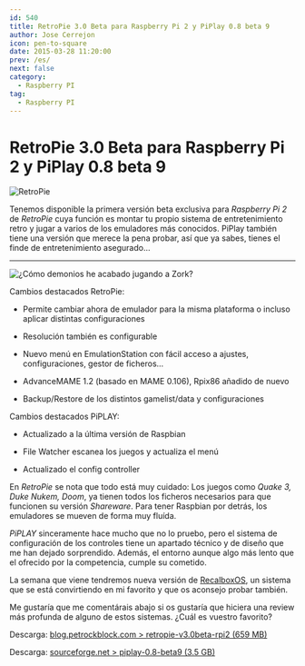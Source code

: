```yaml
---
id: 540
title: RetroPie 3.0 Beta para Raspberry Pi 2 y PiPlay 0.8 beta 9
author: Jose Cerrejon
icon: pen-to-square
date: 2015-03-28 11:20:00
prev: /es/
next: false
category:
  - Raspberry PI
tag:
  - Raspberry PI
---
```


# RetroPie 3.0 Beta para Raspberry Pi 2 y PiPlay 0.8 beta 9

![RetroPie](/images/RetroPie_07.jpg)

Tenemos disponible la primera versión beta exclusiva para *Raspberry Pi 2* de *RetroPie* cuya función es montar tu propio sistema de entretenimiento retro y jugar a varios de los emuladores más conocidos. PiPlay también tiene una versión que merece la pena probar, así que ya sabes, tienes el finde de entretenimiento asegurado...

- - -
![¿Cómo demonios he acabado jugando a Zork?](/images/2015/03/zork.jpg "¿Cómo demonios he acabado jugando a Zork?")

Cambios destacados RetroPie:

* Permite cambiar ahora de emulador para la misma plataforma o incluso aplicar distintas configuraciones

* Resolución también es configurable

* Nuevo menú en EmulationStation con fácil acceso a ajustes, configuraciones, gestor de ficheros...

* AdvanceMAME 1.2 (basado en MAME 0.106), Rpix86 añadido de nuevo

* Backup/Restore de los distintos gamelist/data y configuraciones

Cambios destacados PiPLAY:

* Actualizado a la última versión de Raspbian

* File Watcher escanea los juegos y actualiza el menú

* Actualizado el config controller

En *RetroPie* se nota que todo está muy cuidado: Los juegos como *Quake 3, Duke Nukem, Doom*, ya tienen todos los ficheros necesarios para que funcionen su versión *Shareware*. Para tener Raspbian por detrás, los emuladores se mueven de forma muy fluída. 

*PiPLAY* sinceramente hace mucho que no lo pruebo, pero el sistema de configuración de los controles tiene un apartado técnico y de diseño que me han dejado sorprendido. Además, el entorno aunque algo más lento que el ofrecido por la competencia, cumple su cometido.

La semana que viene tendremos nueva versión de [RecalboxOS](http://recalbox.com), un sistema que se está convirtiendo en mi favorito y que os aconsejo probar también.

Me gustaría que me comentárais abajo si os gustaría que hiciera una review más profunda de alguno de estos sistemas. ¿Cuál es vuestro favorito?

Descarga: [blog.petrockblock.com > retropie-v3.0beta-rpi2 (659 MB)](http://blog.petrockblock.com/retropie/retropie-downloads/download-info/retropie-project-sd-card-image-for-raspberry-pi-2-version-3-0-beta/)

Descarga: [sourceforge.net > piplay-0.8-beta9 (3.5 GB)](http://sourceforge.net/projects/pimame/files/?source=navbar)